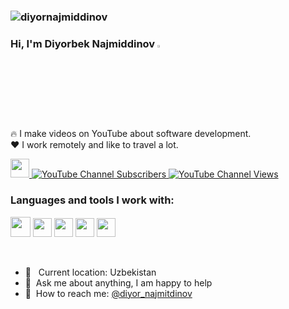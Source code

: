 ### <p align="left"> <img src="https://komarev.com/ghpvc/?username=diyornajmiddinov&label=Profile%20views&color=0e75b6&style=flat" alt="diyornajmiddinov" /> </p>

### Hi, I'm Diyorbek Najmiddinov <img src="https://media.giphy.com/media/hvRJCLFzcasrR4ia7z/giphy.gif" width="3%">

🔥 I make videos on YouTube about software development. <br />
❤️ I work remotely and like to travel a lot.


<a href="https://www.youtube.com/channel/UCkvNQZbrAy_PkiJfQK1OTaw" target="_blank">
    <img src="https://www.freeiconspng.com/thumbs/youtube-logo-png/hd-youtube-logo-png-transparent-background-20.png" width="30px">
    <img alt="YouTube Channel Subscribers" src="https://img.shields.io/youtube/channel/subscribers/UCkvNQZbrAy_PkiJfQK1OTaw?style=for-the-badge">
    <img alt="YouTube Channel Views" src="https://img.shields.io/youtube/channel/views/UCkvNQZbrAy_PkiJfQK1OTaw?style=for-the-badge">
</a>

<br />

### Languages and tools I work with:

<code><img src="https://icons-for-free.com/iconfiles/png/512/java+icon-1320167912601224138.png" width="32px"></code>
<code><img src="https://upload.wikimedia.org/wikipedia/commons/thumb/2/29/Postgresql_elephant.svg/1985px-Postgresql_elephant.svg.png" width="30px"></code>
<code><img src="https://springframework.guru/wp-content/uploads/2015/02/spring-framework-project-logo.png" width="30px"></code>
<code><img src="https://brandslogos.com/wp-content/uploads/images/large/python-logo.png" width="30px"></code>
<code><img src="https://www.svgviewer.dev/static-svgs/34566/mongodb.svg" width="30px"></code>

<br />

- 📍 &nbsp; Current location: Uzbekistan
- 📝&nbsp; Ask me about anything, I am happy to help
- 📨&nbsp; How to reach me: [@diyor_najmitdinov](https://instagram.com/diyor_najmitdinov/)
